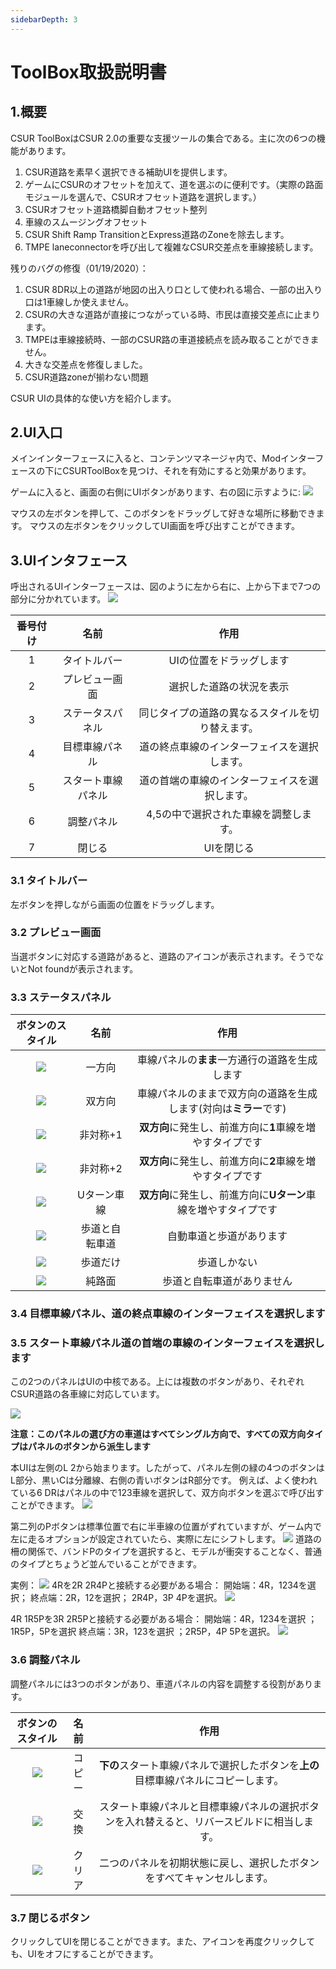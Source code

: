 ```yaml
---
sidebarDepth: 3
---
```

# ToolBox取扱説明書

## 1.概要

CSUR ToolBoxはCSUR 2.0の重要な支援ツールの集合である。主に次の6つの機能があります。

1. CSUR道路を素早く選択できる補助UIを提供します。
2. ゲームにCSURのオフセットを加えて、道を選ぶのに便利です。（実際の路面モジュールを選んで、CSURオフセット道路を選択します。）
3. CSURオフセット道路橋脚自動オフセット整列
4. 車線のスムージングオフセット
5. CSUR Shift Ramp TransitionとExpress道路のZoneを除去します。
6. TMPE laneconnectorを呼び出して複雑なCSUR交差点を車線接続します。

残りのバグの修復（01/19/2020）：

1. CSUR 8DR以上の道路が地図の出入り口として使われる場合、一部の出入り口は1車線しか使えません。
2. CSURの大きな道路が直接につながっている時、市民は直接交差点に止まります。
3. TMPEは車線接続時、一部のCSUR路の車道接続点を読み取ることができません。
4. 大きな交差点を修復しました。
5. CSUR道路zoneが揃わない問題

CSUR UIの具体的な使い方を紹介します。

## 2.UI入口

メインインターフェースに入ると、コンテンツマネージャ内で、Modインターフェースの下にCSURToolBoxを見つけ、それを有効にすると効果があります。

ゲームに入ると、画面の右側にUIボタンがあります、右の図に示すように: ![](https://raw.githubusercontent.com/citiesskylines-csur/CSURToolBox/master/Wiki/Button.png) 

マウスの左ボタンを押して、このボタンをドラッグして好きな場所に移動できます。
マウスの左ボタンをクリックしてUI画面を呼び出すことができます。


## 3.UIインタフェース

呼出されるUIインターフェースは、図のように左から右に、上から下まで7つの部分に分かれています。
![](https://raw.githubusercontent.com/citiesskylines-csur/CSURToolBox/master/Wiki/overview.jpg) 

|番号付け|名前|作用|
|:---:|:---:|:---:|
|1|タイトルバー|UIの位置をドラッグします|
|2|プレビュー画面|選択した道路の状況を表示|
|3|ステータスパネル|同じタイプの道路の異なるスタイルを切り替えます。|
|4|目標車線パネル|道の終点車線のインターフェイスを選択します。|
|5|スタート車線パネル|道の首端の車線のインターフェイスを選択します。|
|6|調整パネル|4,5の中で選択された車線を調整します。|
|7|閉じる|UIを閉じる|

### 3.1 タイトルバー

左ボタンを押しながら画面の位置をドラッグします。

### 3.2 プレビュー画面

当選ボタンに対応する道路があると、道路のアイコンが表示されます。そうでないとNot foundが表示されます。

### 3.3 ステータスパネル

|ボタンのスタイル|名前|作用|
|:---:|:---:|:---:|
|![](https://raw.githubusercontent.com/citiesskylines-csur/CSURToolBox/master/Wiki/single.png)|一方向|車線パネルの**まま**一方通行の道路を生成します|
|![](https://raw.githubusercontent.com/citiesskylines-csur/CSURToolBox/master/Wiki/dual.png)|双方向|車線パネルのままで双方向の道路を生成します(対向は**ミラー**です)|
|![](https://raw.githubusercontent.com/citiesskylines-csur/CSURToolBox/master/Wiki/asym1.png)|非対称+1|**双方向**に発生し、前進方向に**1**車線を増やすタイプです|
|![](https://raw.githubusercontent.com/citiesskylines-csur/CSURToolBox/master/Wiki/asym2.png)|非対称+2|**双方向**に発生し、前進方向に**2**車線を増やすタイプです|
|![](https://raw.githubusercontent.com/citiesskylines-csur/CSURToolBox/master/Wiki/uturn.png)|Uターン車線|**双方向**に発生し、前進方向に**Uターン**車線を増やすタイプです|
|![](https://raw.githubusercontent.com/citiesskylines-csur/CSURToolBox/master/Wiki/bike.png)|歩道と自転車道|自動車道と歩道があります|
|![](https://raw.githubusercontent.com/citiesskylines-csur/CSURToolBox/master/Wiki/human.png)|歩道だけ|歩道しかない|
|![](https://raw.githubusercontent.com/citiesskylines-csur/CSURToolBox/master/Wiki/nohuman.png)|純路面|歩道と自転車道がありません|

### 3.4 目標車線パネル、道の終点車線のインターフェイスを選択します

### 3.5 スタート車線パネル道の首端の車線のインターフェイスを選択します

この2つのパネルはUIの中核である。上には複数のボタンがあり、それぞれCSUR道路の各車線に対応しています。

![](https://raw.githubusercontent.com/citiesskylines-csur/CSURToolBox/master/Wiki/example4.png)

**注意：このパネルの選び方の車道はすべてシングル方向で、すべての双方向タイプはパネルのボタンから派生します**

本UIは左側のL 2から始まります。したがって、パネル左側の緑の4つのボタンはL部分、黒いCは分離線、右側の青いボタンはR部分です。
例えば、よく使われている6 DRはパネルの中で123車線を選択して、双方向ボタンを選ぶで呼び出すことができます。
![](https://raw.githubusercontent.com/citiesskylines-csur/CSURToolBox/master/Wiki/example3.png) 

第二列のPボタンは標準位置で右に半車線の位置がずれていますが、ゲーム内で左に走るオプションが設定されていたら、実際に左にシフトします。
![](https://raw.githubusercontent.com/citiesskylines-csur/CSURToolBox/master/Wiki/example5.png)
道路の柵の関係で、バンドPのタイプを選択すると、モデルが衝突することなく、普通のタイプとちょうど並んでいることができます。

実例：
![](https://raw.githubusercontent.com/citiesskylines-csur/CSURToolBox/master/Wiki/example6.png) 
4Rを2R 2R4Pと接続する必要がある場合：
開始端：4R，1234を選択；
終点端：2R，12を選択； 2R4P，3P 4Pを選択。
![](https://raw.githubusercontent.com/citiesskylines-csur/CSURToolBox/master/Wiki/example1.png) 

4R 1R5Pを3R 2R5Pと接続する必要がある場合：
開始端：4R，1234を選択	；1R5P，5Pを選択
終点端：3R，123を選択	；2R5P，4P 5Pを選択。
![](https://raw.githubusercontent.com/citiesskylines-csur/CSURToolBox/master/Wiki/example2.png) 

### 3.6 調整パネル

調整パネルには3つのボタンがあり、車道パネルの内容を調整する役割があります。

|ボタンのスタイル|名前|作用|
|:---:|:---:|:---:|
|![](https://raw.githubusercontent.com/citiesskylines-csur/CSURToolBox/master/Wiki/copy.png)|コピー|**下の**スタート車線パネルで選択したボタンを**上の**目標車線パネルにコピーします。|
|![](https://raw.githubusercontent.com/citiesskylines-csur/CSURToolBox/master/Wiki/swap.png)|交換|スタート車線パネルと目標車線パネルの選択ボタンを入れ替えると、リバースビルドに相当します。|
|![](https://raw.githubusercontent.com/citiesskylines-csur/CSURToolBox/master/Wiki/clear.png)|クリア|二つのパネルを初期状態に戻し、選択したボタンをすべてキャンセルします。|

### 3.7 閉じるボタン

クリックしてUIを閉じることができます。また、アイコンを再度クリックしても、UIをオフにすることができます。